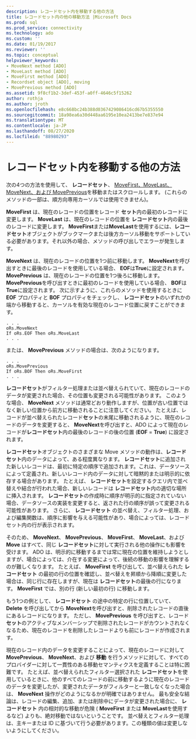 ```yaml
---
description: レコードセット内を移動する他の方法
title: レコードセット内の他の移動方法 |Microsoft Docs
ms.prod: sql
ms.prod_service: connectivity
ms.technology: ado
ms.custom: ''
ms.date: 01/19/2017
ms.reviewer: ''
ms.topic: conceptual
helpviewer_keywords:
- MoveNext method [ADO]
- MoveLast method [ADO]
- MoveFirst method [ADO]
- Recordset object [ADO], moving
- MovePrevious method [ADO]
ms.assetid: 9f8cf1b2-3def-453f-a0ff-4646c5f15262
author: rothja
ms.author: jroth
ms.openlocfilehash: e8c668bc24b388d0367429086416cd67b5355550
ms.sourcegitcommit: 18a98ea6a30d448aa6195e10ea2413be7e837e94
ms.translationtype: MT
ms.contentlocale: ja-JP
ms.lasthandoff: 08/27/2020
ms.locfileid: "88980293"
---
```

# <a name="more-ways-to-move-in-a-recordset"></a>レコードセット内を移動する他の方法
次の4つの方法を使用して、 **レコードセット**、 [MoveFirst、MoveLast、MoveNext、および MovePrevious](../../reference/ado-api/movefirst-movelast-movenext-and-moveprevious-methods-ado.md)を移動またはスクロールします。 (これらのメソッドの一部は、順方向専用カーソルでは使用できません)。  
  
 **MoveFirst** は、現在のレコードの位置をレコード **セット**内の最初のレコードに変更します。 **MoveLast** は、現在のレコードの位置を **レコードセット**内の最後のレコードに変更します。 **MoveFirst**または**MoveLast**を使用するには、**レコードセット**オブジェクトがブックマークまたは後方カーソル移動をサポートしている必要があります。それ以外の場合、メソッドの呼び出しでエラーが発生します。  
  
 **MoveNext** は、現在のレコードの位置を1つ前に移動します。 **MoveNext**を呼び出すときに最後のレコードを使用している場合、 **EOF**は**True**に設定されます。 **MovePrevious** は、現在のレコードの位置を1つ後ろに移動します。 **MovePrevious**を呼び出すときに最初のレコードを使用している場合、 **BOF**は**True**に設定されます。 次に示すように、これらのメソッドを使用するときに **EOF** プロパティと **BOF** プロパティをチェックし、 **レコードセット**のいずれかの端から移動すると、カーソルを有効な現在のレコード位置に戻すことができます。  
  
```  
. . .  
oRs.MoveNext  
If oRs.EOF Then oRs.MoveLast  
. . .   
```  
  
 または、 **MovePrevious** メソッドの場合は、次のようになります。  
  
```  
. . .   
oRs.MovePrevious  
If oRs.BOF Then oRs.MoveFirst  
. . .  
```  
  
 **レコードセット**がフィルター処理または並べ替えられていて、現在のレコードのデータが変更された場合、その位置も変更される可能性があります。 このような場合、 **MoveNext** メソッドは通常どおり動作しますが、位置が古い位置ではなく新しい位置から前方に移動されることに注意してください。 たとえば、レコードが並べ替えられたレコード**セット**の末尾に移動されるように、現在のレコードのデータを変更すると、 **MoveNext**を呼び出すと、ADO によって現在のレコードが**レコードセット**内の最後のレコードの後の位置 (**EOF**  =  **True**) に設定されます。  
  
 **レコードセット**オブジェクトのさまざまな Move メソッドの動作は、**レコードセット**内のデータによって、ある程度異なります。 **レコードセット**に追加された新しいレコードは、最初に特定の順序で追加されます。これは、データソースによって定義され、新しいレコード内のデータに対して暗黙的または明示的に依存する場合があります。 たとえば、 **レコードセット**を設定するクエリ内で並べ替えや結合が行われた場合、新しいレコードは **レコードセット**内の適切な場所に挿入されます。 **レコードセット**の作成時に順序が明示的に指定されていない場合、データソースの実装を変更すると、返された行の順序が誤って変更される可能性があります。 さらに、 **レコードセット** の並べ替え、フィルター処理、および編集関数は、順序に影響を与える可能性があり、場合によっては、レコードセット内の行が表示されます。  
  
 そのため、 **MoveNext**、 **MovePrevious**、 **MoveFirst**、 **MoveLast**、および **Move** はすべて、同じ **レコードセット**に対して実行される他の操作にも影響を受けます。 ADO は、明示的に移動するまでは常に現在の位置を維持しようとしますが、場合によっては、介在する変更によって、後続の移動の影響を理解するのが難しくなります。 たとえば、 **MoveFirst** を呼び出して、並べ替えられた **レコードセット** の最初の行の位置を確認し、並べ替えを昇順から降順に変更した場合は、同じ行に存在しますが、現在は **レコードセット**の最後の行になります。 **MoveFirst** では、別の行 (新しい最初の行) に移動します。  
  
 もう1つの例として、 **レコードセット** の途中の特定の行に位置していて、 **Delete** を呼び出してから **MoveNext**を呼び出すと、削除されたレコードの直後にあるレコードになります。 ただし、 **MovePrevious** を呼び出すと、レコード **セット**のアクティブなメンバーシップで削除されたレコードがカウントされなくなるため、現在のレコードを削除したレコードよりも前にレコードが作成されます。  
  
 現在のレコード内のデータを変更することによって、現在のレコードに対して **MovePrevious**、 **MoveNext**、および **移動** を行うメソッドに対して、すべてのプロバイダーに対して一貫性のある移動セマンティクスを定義することは特に困難です。 たとえば、並べ替えられたフィルター選択された **レコードセット**を使用しているときに、他のすべてのレコードの前に移動するように現在のレコードのデータを変更したが、変更されたデータがフィルターと一致しなくなった場合は、 **MoveNext** 操作がどのようになるかが明確ではありません。 最も安全な結論は、レコードの編集、追加、または削除中にデータが変更された場合に、 **レコードセット** 内の相対的な移動が危険 ( **MoveFirst** または **MoveLast**を使用するなど) よりも、絶対移動ではないということです。 並べ替えとフィルター処理は、主キーまたは ID に基づいて行う必要があります。この種類の値は変更しないようにしてください。